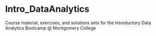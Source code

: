 # Intro_DataAnalytics
Course material, exercises, and solutions sets for the Introductory Data Analytics Bootcamp @ Montgomery College
